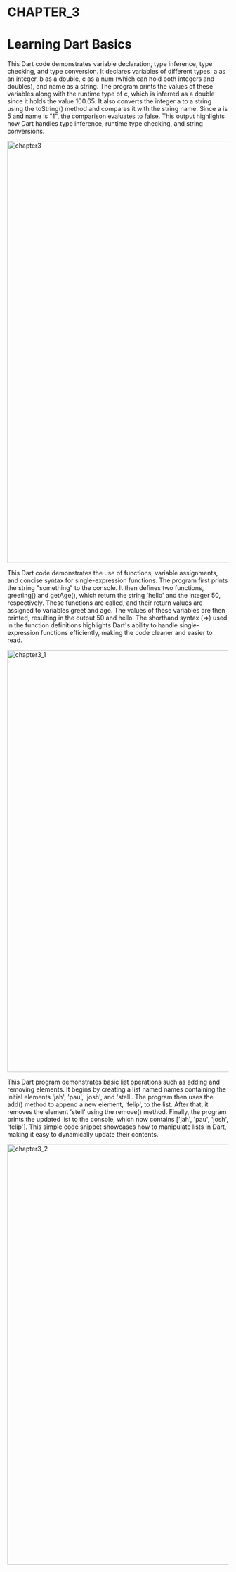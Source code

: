 # CHAPTER_3
# Learning Dart Basics

This Dart code demonstrates variable declaration, type inference, type checking, and type conversion. It declares variables of different types: a as an integer, b as a double, c as a num (which can hold both integers and doubles), and name as a string. The program prints the values of these variables along with the runtime type of c, which is inferred as a double since it holds the value 100.65. It also converts the integer a to a string using the toString() method and compares it with the string name. Since a is 5 and name is "1", the comparison evaluates to false. This output highlights how Dart handles type inference, runtime type checking, and string conversions.

<img width="960" alt="chapter3" src="https://github.com/user-attachments/assets/59ff2aa2-6923-42e5-8530-17ff48a24432">

This Dart code demonstrates the use of functions, variable assignments, and concise syntax for single-expression functions. The program first prints the string "something" to the console. It then defines two functions, greeting() and getAge(), which return the string 'hello' and the integer 50, respectively. These functions are called, and their return values are assigned to variables greet and age. The values of these variables are then printed, resulting in the output 50 and hello. The shorthand syntax (=>) used in the function definitions highlights Dart's ability to handle single-expression functions efficiently, making the code cleaner and easier to read.

<img width="960" alt="chapter3_1" src="https://github.com/user-attachments/assets/5e440f5c-7628-4cd9-bed2-b4a0819b3952">

This Dart program demonstrates basic list operations such as adding and removing elements. It begins by creating a list named names containing the initial elements 'jah', 'pau', 'josh', and 'stell'. The program then uses the add() method to append a new element, 'felip', to the list. After that, it removes the element 'stell' using the remove() method. Finally, the program prints the updated list to the console, which now contains ['jah', 'pau', 'josh', 'felip']. This simple code snippet showcases how to manipulate lists in Dart, making it easy to dynamically update their contents.

<img width="957" alt="chapter3_2" src="https://github.com/user-attachments/assets/151da9b3-16f9-4c67-a2a7-3445b283b236">
